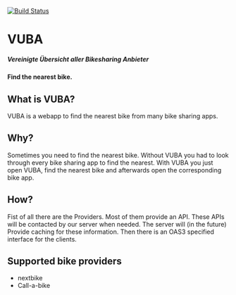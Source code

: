 [![Build Status](https://dev.azure.com/TheMinefighter/VUBA/_apis/build/status/VUBA-CI?branchName=master)](https://dev.azure.com/TheMinefighter/VUBA/_build/latest?definitionId=5&branchName=master)
# VUBA
##### Vereinigte Übersicht aller Bikesharing Anbieter
#### Find the nearest bike.
## What is VUBA?
VUBA is a webapp to find the nearest bike from many bike sharing apps.
## Why?
Sometimes you need to find the nearest bike.
Without VUBA you had to look through every bike sharing app to find the nearest.
With VUBA you just open VUBA, find the nearest bike and afterwards open the corresponding bike app.
## How?
Fist of all there are the Providers.
Most of them provide an API.
These APIs will be contacted by our server when needed.
The server will (in the future) Provide caching for these information.
Then there is an OAS3 specified interface for the clients.

## Supported bike providers
 - nextbike
 - Call-a-bike